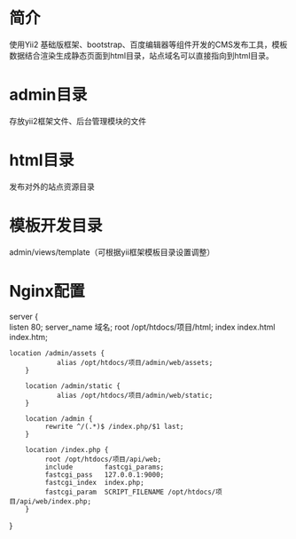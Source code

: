 # 简介
使用Yii2 基础版框架、bootstrap、百度编辑器等组件开发的CMS发布工具，模板数据结合渲染生成静态页面到html目录，站点域名可以直接指向到html目录。
# admin目录
存放yii2框架文件、后台管理模块的文件
# html目录
发布对外的站点资源目录
# 模板开发目录
admin/views/template（可根据yii框架模板目录设置调整）
# Nginx配置
server {            
        listen       80;
        server_name  域名;
        root  /opt/htdocs/项目/html;
        index index.html index.htm;
        
	location /admin/assets {
                alias /opt/htdocs/项目/admin/web/assets;
        }

        location /admin/static {
                alias /opt/htdocs/项目/admin/web/static;
        }

        location /admin {
             rewrite ^/(.*)$ /index.php/$1 last;
        }

        location /index.php {
             root /opt/htdocs/项目/api/web;
             include        fastcgi_params;
             fastcgi_pass   127.0.0.1:9000;
             fastcgi_index  index.php;
             fastcgi_param  SCRIPT_FILENAME /opt/htdocs/项目/api/web/index.php;
        }
}
